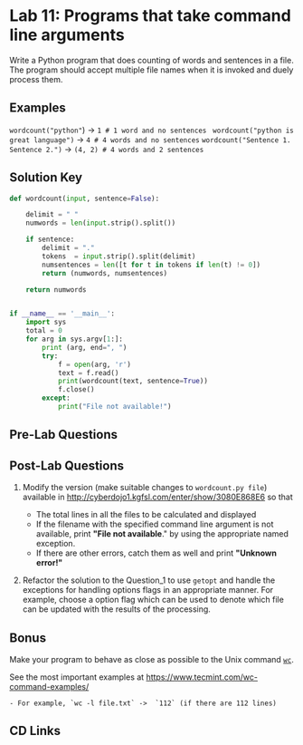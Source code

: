 

# Lab 11: Programs that take command line arguments

Write a Python program that does counting of words and sentences in a file. The program should accept multiple file names when it is invoked and duely process them. 

## Examples 

`wordcount("python"`) -> `1 # 1 word and no sentences `
`wordcount("python is great language")` ->  `4 # 4 words and no sentences`
`wordcount("Sentence 1. Sentence 2.")` -> `(4, 2) # 4 words and 2 sentences`


## Solution Key 

```python
def wordcount(input, sentence=False):

    delimit = " "
    numwords = len(input.strip().split())

    if sentence:
        delimit = "."
        tokens  = input.strip().split(delimit)
        numsentences = len([t for t in tokens if len(t) != 0])
        return (numwords, numsentences)

    return numwords


if __name__ == '__main__':
    import sys
    total = 0
    for arg in sys.argv[1:]:
        print (arg, end=", ")
        try:
            f = open(arg, 'r')
            text = f.read()
            print(wordcount(text, sentence=True))
            f.close()
        except:
            print("File not available!")

```

## Pre-Lab Questions


## Post-Lab Questions 

1. Modify the version (make suitable changes to `wordcount.py file`) available in http://cyberdojo1.kgfsl.com/enter/show/3080E868E6 so that 
	- The total lines in all the files to be calculated and displayed 
	- If the filename with the specified command line argument is not available, print **"File not available**." by using the appropriate named exception. 
    - If there are other errors, catch them as well and print **"Unknown error!"**

2. Refactor the solution to the Question_1 to use `getopt` and handle the exceptions for handling options flags in an appropriate manner. For example, choose a option flag which can be used to denote which file can be updated with the results of the processing. 

## Bonus
Make your program to behave as close as possible to the Unix command [`wc`](https://en.wikipedia.org/wiki/Wc_(Unix)). 

See the most important examples at https://www.tecmint.com/wc-command-examples/

	- For example, `wc -l file.txt` ->  `112` (if there are 112 lines) 


## CD Links

